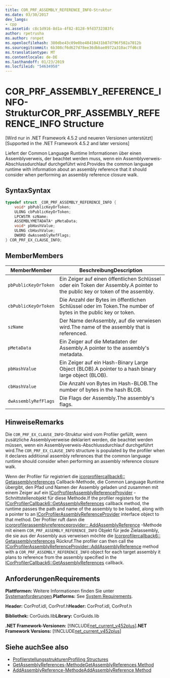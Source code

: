 ```yaml
---
title: COR_PRF_ASSEMBLY_REFERENCE_INFO-Struktur
ms.date: 03/30/2017
dev_langs:
- cpp
ms.assetid: c8c1d916-8d1a-4f82-8128-9fd3732383fc
author: rpetrusha
ms.author: ronpet
ms.openlocfilehash: 380dbe43c09e0be48410431b87d796f502a7012b
ms.sourcegitcommit: 6b308cf6d627d78ee36dbbae8972a310ac7fd6c8
ms.translationtype: MT
ms.contentlocale: de-DE
ms.lasthandoff: 01/23/2019
ms.locfileid: "54634958"
---
```

# <a name="corprfassemblyreferenceinfo-structure"></a><span data-ttu-id="e0088-102">COR_PRF_ASSEMBLY_REFERENCE_INFO-Struktur</span><span class="sxs-lookup"><span data-stu-id="e0088-102">COR_PRF_ASSEMBLY_REFERENCE_INFO Structure</span></span>
<span data-ttu-id="e0088-103">[Wird nur in .NET Framework 4.5.2 und neueren Versionen unterstützt]</span><span class="sxs-lookup"><span data-stu-id="e0088-103">[Supported in the .NET Framework 4.5.2 and later versions]</span></span>  
  
 <span data-ttu-id="e0088-104">Liefert der Common Language Runtime Informationen über einen Assemblyverweis, der beachtet werden muss, wenn ein Assemblyverweis-Abschlussdurchlauf durchgeführt wird.</span><span class="sxs-lookup"><span data-stu-id="e0088-104">Provides the common language runtime with information about an assembly reference that it should consider when performing an assembly reference closure walk.</span></span>  
  
## <a name="syntax"></a><span data-ttu-id="e0088-105">Syntax</span><span class="sxs-lookup"><span data-stu-id="e0088-105">Syntax</span></span>  
  
```cpp  
typedef struct _COR_PRF_ASSEMBLY_REFERENCE_INFO {  
    void* pbPublicKeyOrToken;  
    ULONG cbPublicKeyOrToken;  
    LPCWSTR szName;  
    ASSEMBLYMETADATA* pMetaData;  
    void* pbHashValue;  
    ULONG cbHashValue;  
    DWORD dwAssemblyRefFlags;  
} COR_PRF_EX_CLAUSE_INFO;  
```  
  
## <a name="members"></a><span data-ttu-id="e0088-106">Member</span><span class="sxs-lookup"><span data-stu-id="e0088-106">Members</span></span>  
  
|<span data-ttu-id="e0088-107">Member</span><span class="sxs-lookup"><span data-stu-id="e0088-107">Member</span></span>|<span data-ttu-id="e0088-108">Beschreibung</span><span class="sxs-lookup"><span data-stu-id="e0088-108">Description</span></span>|  
|------------|-----------------|  
|`pbPublicKeyOrToken`|<span data-ttu-id="e0088-109">Ein Zeiger auf einen öffentlichen Schlüssel oder ein Token der Assembly.</span><span class="sxs-lookup"><span data-stu-id="e0088-109">A pointer to the public key or token of the assembly.</span></span>|  
|`cbPublicKeyOrToken`|<span data-ttu-id="e0088-110">Die Anzahl der Bytes im öffentlichen Schlüssel oder im Token.</span><span class="sxs-lookup"><span data-stu-id="e0088-110">The number of bytes in the public key or token.</span></span>|  
|`szName`|<span data-ttu-id="e0088-111">Der Name derAssembly, auf die verwiesen wird.</span><span class="sxs-lookup"><span data-stu-id="e0088-111">The name of the assembly that is referenced.</span></span>|  
|`pMetaData`|<span data-ttu-id="e0088-112">Ein Zeiger auf die Metadaten der Assembly.</span><span class="sxs-lookup"><span data-stu-id="e0088-112">A pointer to the assembly's metadata.</span></span>|  
|`pbHashValue`|<span data-ttu-id="e0088-113">Ein Zeiger auf ein Hash-Binary Large Object (BLOB).</span><span class="sxs-lookup"><span data-stu-id="e0088-113">A pointer to a hash binary large object (BLOB).</span></span>|  
|`cbHashValue`|<span data-ttu-id="e0088-114">Die Anzahl von Bytes im Hash-BLOB.</span><span class="sxs-lookup"><span data-stu-id="e0088-114">The number of bytes in the hash BLOB.</span></span>|  
|`dwAssemblyRefFlags`|<span data-ttu-id="e0088-115">Die Flags der Assembly.</span><span class="sxs-lookup"><span data-stu-id="e0088-115">The assembly's flags.</span></span>|  
  
## <a name="remarks"></a><span data-ttu-id="e0088-116">Hinweise</span><span class="sxs-lookup"><span data-stu-id="e0088-116">Remarks</span></span>  
 <span data-ttu-id="e0088-117">Die `COR_PRF_EX_CLAUSE_INFO`-Struktur wird vom Profiler gefüllt, wenn zusätzliche Assemblyverweise deklariert werden, die beachtet werden müssen, wenn ein Assemblyverweis-Abschlussdurchlauf durchgeführt wird.</span><span class="sxs-lookup"><span data-stu-id="e0088-117">The `COR_PRF_EX_CLAUSE_INFO` structure is populated by the profiler when it declares additional assembly references that the common language runtime should consider when performing an assembly reference closure walk.</span></span>  
  
 <span data-ttu-id="e0088-118">Wenn der Profiler für registriert die [icorprofilercallback6:: Getassemblyreferences](../../../../docs/framework/unmanaged-api/profiling/icorprofilercallback6-getassemblyreferences-method.md) Callback-Methode, die Common Language Runtime übergibt, den Pfad und Namen der Assembly geladen und zusammen mit einem Zeiger auf ein [ ICorProfilerAssemblyReferenceProvider](../../../../docs/framework/unmanaged-api/profiling/icorprofilerassemblyreferenceprovider-interface.md) -Schnittstellenobjekt für diese Methode.</span><span class="sxs-lookup"><span data-stu-id="e0088-118">If the profiler registers for the [ICorProfilerCallback6::GetAssemblyReferences](../../../../docs/framework/unmanaged-api/profiling/icorprofilercallback6-getassemblyreferences-method.md) callback method, the runtime passes the path and name of the assembly to be loaded, along with a pointer to an [ICorProfilerAssemblyReferenceProvider](../../../../docs/framework/unmanaged-api/profiling/icorprofilerassemblyreferenceprovider-interface.md) interface object to that method.</span></span> <span data-ttu-id="e0088-119">Der Profiler ruft dann die [icorprofilerassemblyreferenceprovider:: AddAssemblyReference](../../../../docs/framework/unmanaged-api/profiling/icorprofilerassemblyreferenceprovider-addassemblyreference-method.md) -Methode mit einem `COR_PRF_ASSEMBLY_REFERENCE_INFO` Objekt für jede Zielassembly, die sie aus der Assembly aus verweisen möchte die [ Icorprofilercallback6:: Getassemblyreferences](../../../../docs/framework/unmanaged-api/profiling/icorprofilercallback6-getassemblyreferences-method.md) Rückruf.</span><span class="sxs-lookup"><span data-stu-id="e0088-119">The profiler can then call the [ICorProfilerAssemblyReferenceProvider::AddAssemblyReference](../../../../docs/framework/unmanaged-api/profiling/icorprofilerassemblyreferenceprovider-addassemblyreference-method.md) method with a `COR_PRF_ASSEMBLY_REFERENCE_INFO` object for each target assembly it plans to reference from the assembly specified in the [ICorProfilerCallback6::GetAssemblyReferences](../../../../docs/framework/unmanaged-api/profiling/icorprofilercallback6-getassemblyreferences-method.md) callback.</span></span>  
  
## <a name="requirements"></a><span data-ttu-id="e0088-120">Anforderungen</span><span class="sxs-lookup"><span data-stu-id="e0088-120">Requirements</span></span>  
 <span data-ttu-id="e0088-121">**Plattformen:** Weitere Informationen finden Sie unter [Systemanforderungen](../../../../docs/framework/get-started/system-requirements.md).</span><span class="sxs-lookup"><span data-stu-id="e0088-121">**Platforms:** See [System Requirements](../../../../docs/framework/get-started/system-requirements.md).</span></span>  
  
 <span data-ttu-id="e0088-122">**Header:** CorProf.idl, CorProf.h</span><span class="sxs-lookup"><span data-stu-id="e0088-122">**Header:** CorProf.idl, CorProf.h</span></span>  
  
 <span data-ttu-id="e0088-123">**Bibliothek:** CorGuids.lib</span><span class="sxs-lookup"><span data-stu-id="e0088-123">**Library:** CorGuids.lib</span></span>  
  
 <span data-ttu-id="e0088-124">**.NET Framework-Versionen:** [!INCLUDE[net_current_v452plus](../../../../includes/net-current-v452plus-md.md)]</span><span class="sxs-lookup"><span data-stu-id="e0088-124">**.NET Framework Versions:** [!INCLUDE[net_current_v452plus](../../../../includes/net-current-v452plus-md.md)]</span></span>  
  
## <a name="see-also"></a><span data-ttu-id="e0088-125">Siehe auch</span><span class="sxs-lookup"><span data-stu-id="e0088-125">See also</span></span>
- [<span data-ttu-id="e0088-126">Profilerstellungsstrukturen</span><span class="sxs-lookup"><span data-stu-id="e0088-126">Profiling Structures</span></span>](../../../../docs/framework/unmanaged-api/profiling/profiling-structures.md)
- [<span data-ttu-id="e0088-127">GetAssemblyReferences-Methode</span><span class="sxs-lookup"><span data-stu-id="e0088-127">GetAssemblyReferences Method</span></span>](../../../../docs/framework/unmanaged-api/profiling/icorprofilercallback6-getassemblyreferences-method.md)
- [<span data-ttu-id="e0088-128">AddAssemblyReference-Methode</span><span class="sxs-lookup"><span data-stu-id="e0088-128">AddAssemblyReference Method</span></span>](../../../../docs/framework/unmanaged-api/profiling/icorprofilerassemblyreferenceprovider-addassemblyreference-method.md)

